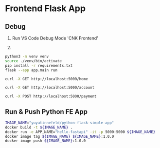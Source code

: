 # Frontend Flask App

## Debug

1. Run VS Code Debug Mode 'CNK Frontend'

2. 
```bash
python3 -m venv venv
source ./venv/bin/activate
pip install -r requirements.txt
flask --app app.main run
```

```bash
curl -X GET http://localhost:5000/home

curl -X GET http://localhost:5000/account

curl -X POST http://localhost:5000/payment
```

## Run & Push Python FE App
```bash
IMAGE_NAME="yuyatinnefeld/python-flask-simple-app"
docker build -t ${IMAGE_NAME} .
docker run -e APP_NAME="hello-fastapi" -it -p 5000:5000 ${IMAGE_NAME}
docker image tag ${IMAGE_NAME} ${IMAGE_NAME}:1.0.0
docker image push ${IMAGE_NAME}:1.0.0
```